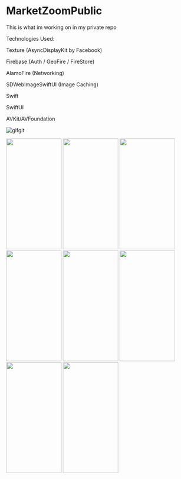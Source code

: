 # MarketZoomPublic
This is what im working on in my private repo

Technologies Used:

Texture (AsyncDisplayKit by Facebook)

Firebase (Auth / GeoFire / FireStore)

AlamoFire (Networking)

SDWebImageSwiftUI (Image Caching)


Swift

SwiftUI

AVKit/AVFoundation

![gifgit](https://user-images.githubusercontent.com/3187878/114280480-4727f800-99ee-11eb-8cd7-daba3fba2131.gif)

<img src="https://user-images.githubusercontent.com/3187878/114280480-4727f800-99ee-11eb-8cd7-daba3fba2131.gif" width="150" height="300">

<img src="https://user-images.githubusercontent.com/3187878/124344438-fbb55e00-db86-11eb-808f-913781be1067.PNG" width="150" height="300">
<img src="https://user-images.githubusercontent.com/3187878/124344423-ec361500-db86-11eb-80b9-83a30059d8d6.PNG" width="150" height="300">
<img src="https://user-images.githubusercontent.com/3187878/124344426-edffd880-db86-11eb-8290-e59134b3233f.PNG" width="150" height="300">
<img src="https://user-images.githubusercontent.com/3187878/124344430-f2c48c80-db86-11eb-9f2e-5afc2883fbed.PNG" width="150" height="300">
<img src="https://user-images.githubusercontent.com/3187878/124344432-f35d2300-db86-11eb-916e-e13e3930c891.PNG" width="150" height="300">
<img src="https://user-images.githubusercontent.com/3187878/124344433-f3f5b980-db86-11eb-9bd5-05616a03a0b5.PNG" width="150" height="300">
<img src="https://user-images.githubusercontent.com/3187878/124344437-fb1cc780-db86-11eb-9b23-d97a32312085.PNG" width="150" height="300">

